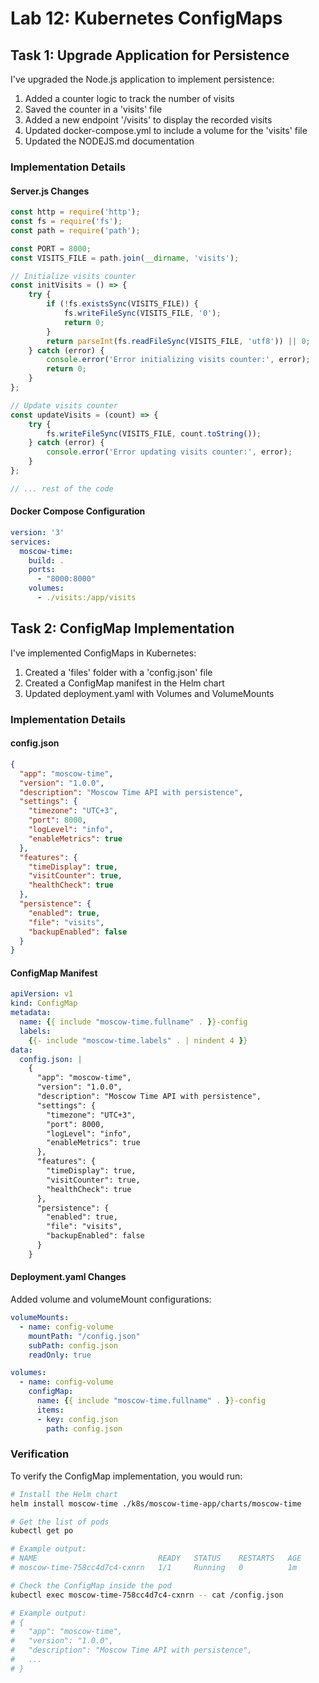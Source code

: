 # Lab 12: Kubernetes ConfigMaps

## Task 1: Upgrade Application for Persistence

I've upgraded the Node.js application to implement persistence:

1. Added a counter logic to track the number of visits
2. Saved the counter in a 'visits' file
3. Added a new endpoint '/visits' to display the recorded visits
4. Updated docker-compose.yml to include a volume for the 'visits' file
5. Updated the NODEJS.md documentation

### Implementation Details

#### Server.js Changes

```javascript
const http = require('http');
const fs = require('fs');
const path = require('path');

const PORT = 8000;
const VISITS_FILE = path.join(__dirname, 'visits');

// Initialize visits counter
const initVisits = () => {
    try {
        if (!fs.existsSync(VISITS_FILE)) {
            fs.writeFileSync(VISITS_FILE, '0');
            return 0;
        }
        return parseInt(fs.readFileSync(VISITS_FILE, 'utf8')) || 0;
    } catch (error) {
        console.error('Error initializing visits counter:', error);
        return 0;
    }
};

// Update visits counter
const updateVisits = (count) => {
    try {
        fs.writeFileSync(VISITS_FILE, count.toString());
    } catch (error) {
        console.error('Error updating visits counter:', error);
    }
};

// ... rest of the code
```

#### Docker Compose Configuration

```yaml
version: '3'
services:
  moscow-time:
    build: .
    ports:
      - "8000:8000"
    volumes:
      - ./visits:/app/visits
```

## Task 2: ConfigMap Implementation

I've implemented ConfigMaps in Kubernetes:

1. Created a 'files' folder with a 'config.json' file
2. Created a ConfigMap manifest in the Helm chart
3. Updated deployment.yaml with Volumes and VolumeMounts

### Implementation Details

#### config.json

```json
{
  "app": "moscow-time",
  "version": "1.0.0",
  "description": "Moscow Time API with persistence",
  "settings": {
    "timezone": "UTC+3",
    "port": 8000,
    "logLevel": "info",
    "enableMetrics": true
  },
  "features": {
    "timeDisplay": true,
    "visitCounter": true,
    "healthCheck": true
  },
  "persistence": {
    "enabled": true,
    "file": "visits",
    "backupEnabled": false
  }
}
```

#### ConfigMap Manifest

```yaml
apiVersion: v1
kind: ConfigMap
metadata:
  name: {{ include "moscow-time.fullname" . }}-config
  labels:
    {{- include "moscow-time.labels" . | nindent 4 }}
data:
  config.json: |
    {
      "app": "moscow-time",
      "version": "1.0.0",
      "description": "Moscow Time API with persistence",
      "settings": {
        "timezone": "UTC+3",
        "port": 8000,
        "logLevel": "info",
        "enableMetrics": true
      },
      "features": {
        "timeDisplay": true,
        "visitCounter": true,
        "healthCheck": true
      },
      "persistence": {
        "enabled": true,
        "file": "visits",
        "backupEnabled": false
      }
    }
```

#### Deployment.yaml Changes

Added volume and volumeMount configurations:

```yaml
volumeMounts:
  - name: config-volume
    mountPath: "/config.json"
    subPath: config.json
    readOnly: true

volumes:
  - name: config-volume
    configMap:
      name: {{ include "moscow-time.fullname" . }}-config
      items:
      - key: config.json
        path: config.json
```

### Verification

To verify the ConfigMap implementation, you would run:

```bash
# Install the Helm chart
helm install moscow-time ./k8s/moscow-time-app/charts/moscow-time

# Get the list of pods
kubectl get po

# Example output:
# NAME                           READY   STATUS    RESTARTS   AGE
# moscow-time-758cc4d7c4-cxnrn   1/1     Running   0          1m

# Check the ConfigMap inside the pod
kubectl exec moscow-time-758cc4d7c4-cxnrn -- cat /config.json

# Example output:
# {
#   "app": "moscow-time",
#   "version": "1.0.0",
#   "description": "Moscow Time API with persistence",
#   ...
# }
```
